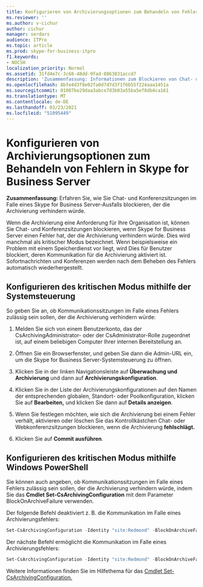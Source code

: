 ```yaml
---
title: Konfigurieren von Archivierungsoptionen zum Behandeln von Fehlern in Skype for Business Server
ms.reviewer: ''
ms.author: v-cichur
author: cichur
manager: serdars
audience: ITPro
ms.topic: article
ms.prod: skype-for-business-itpro
f1.keywords:
- NOCSH
localization_priority: Normal
ms.assetid: 31fd4e7c-3c68-48dd-9fad-8863831accd7
description: 'Zusammenfassung: Informationen zum Blockieren von Chat- und Konferenzsitzungen im Falle eines Skype for Business Server-Fehlers, der die Archivierung verhindern würde.'
ms.openlocfilehash: 8bfe4d3f8e02fa0d7d7d3f1f6b55f224aaa1451a
ms.sourcegitcommit: 01087be29daa3abce7d3b03a55ba5ef8db4ca161
ms.translationtype: MT
ms.contentlocale: de-DE
ms.lasthandoff: 03/23/2021
ms.locfileid: "51095449"
---
```

# <a name="configure-archiving-options-to-handle-failures-in-skype-for-business-server"></a>Konfigurieren von Archivierungsoptionen zum Behandeln von Fehlern in Skype for Business Server

**Zusammenfassung:** Erfahren Sie, wie Sie Chat- und Konferenzsitzungen im Falle eines Skype for Business Server-Ausfalls blockieren, der die Archivierung verhindern würde.
  
Wenn die Archivierung eine Anforderung für Ihre Organisation ist, können Sie Chat- und Konferenzsitzungen blockieren, wenn Skype for Business Server einen Fehler hat, der die Archivierung verhindern würde. Dies wird manchmal als kritischer Modus bezeichnet. Wenn beispielsweise ein Problem mit einem Speicherdienst vor liegt, wird Dies für Benutzer blockiert, deren Kommunikation für die Archivierung aktiviert ist. Sofortnachrichten und Konferenzen werden nach dem Beheben des Fehlers automatisch wiederhergestellt. 
  
## <a name="configure-critical-mode-by-using-the-control-panel"></a>Konfigurieren des kritischen Modus mithilfe der Systemsteuerung

So geben Sie an, ob Kommunikationssitzungen im Falle eines Fehlers zulässig sein sollen, der die Archivierung verhindern würde:
  
1. Melden Sie sich von einem Benutzerkonto, das der CsArchivingAdministrator- oder der CsAdministrator-Rolle zugeordnet ist, auf einem beliebigen Computer Ihrer internen Bereitstellung an. 
    
2. Öffnen Sie ein Browserfenster, und geben Sie dann die Admin-URL ein, um die Skype for Business Server-Systemsteuerung zu öffnen. 
    
3. Klicken Sie in der linken Navigationsleiste auf **Überwachung und Archivierung** und dann auf **Archivierungskonfiguration**.
    
4. Klicken Sie in der Liste der Archivierungskonfigurationen auf den Namen der entsprechenden globalen, Standort- oder Poolkonfiguration, klicken Sie auf **Bearbeiten,** und klicken Sie dann auf **Details anzeigen**.
    
5. Wenn Sie festlegen möchten, wie sich die Archivierung bei einem Fehler verhält, aktivieren oder löschen Sie das Kontrollkästchen Chat- oder Webkonferenzsitzungen blockieren, wenn die Archivierung **fehlschlägt.**
    
6. Klicken Sie auf **Commit ausführen**.
    
## <a name="configure-critical-mode-by-using-windows-powershell"></a>Konfigurieren des kritischen Modus mithilfe Windows PowerShell

Sie können auch angeben, ob Kommunikationssitzungen im Falle eines Fehlers zulässig sein sollen, der die Archivierung verhindern würde, indem Sie das **Cmdlet Set-CsArchivingConfiguration** mit dem Parameter BlockOnArchiveFailure verwenden.
  
Der folgende Befehl deaktiviert z. B. die Kommunikation im Falle eines Archivierungsfehlers:
  
```PowerShell
Set-CsArchivingConfiguration -Identity "site:Redmond" -BlockOnArchiveFailure $True
```

Der nächste Befehl ermöglicht die Kommunikation im Falle eines Archivierungsfehlers:
  
```PowerShell
Set-CsArchivingConfiguration -Identity "site:Redmond" -BlockOnArchiveFailure $False
```

Weitere Informationen finden Sie im Hilfethema für das [Cmdlet Set-CsArchivingConfiguration.](/powershell/module/skype/set-csarchivingconfiguration?view=skype-ps)
